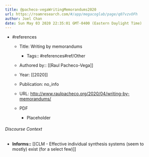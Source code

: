 ```yaml
---
title: @pacheco-vegaWritingMemorandums2020
url: https://roamresearch.com/#/app/megacoglab/page/q07vzvOFh
author: Joel Chan
date: Sun May 03 2020 22:35:01 GMT-0400 (Eastern Daylight Time)
---
```


- #references

    - Title: Writing by memorandums

        - Tags:: #references#ref/Other

    - Authored by::  [[Raul Pacheco-Vega]]

    - Year: [[2020]]

    - Publication: no_info

    - URL: http://www.raulpacheco.org/2020/04/writing-by-memorandums/

    - PDF

        - Placeholder

###### Discourse Context

- **Informs::** [[CLM - Effective individual synthesis systems (seem to mostly) exist (for a select few)]]
